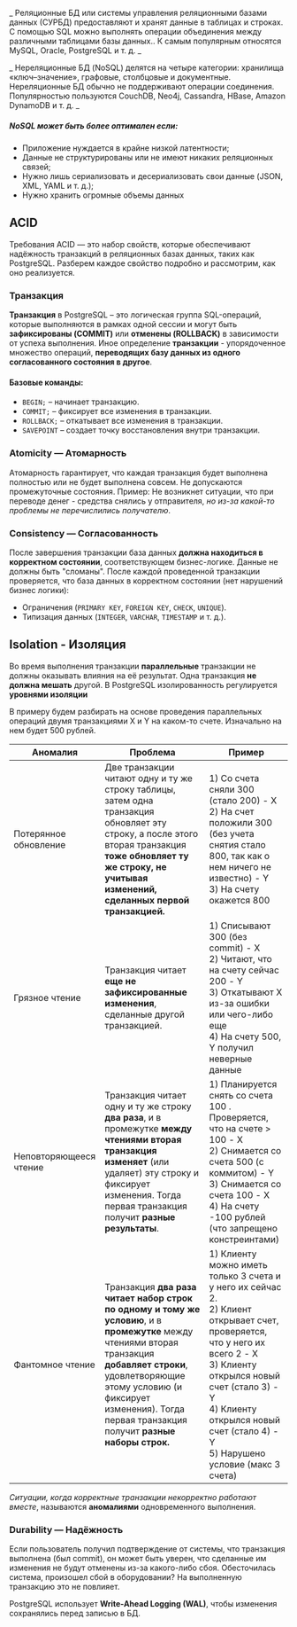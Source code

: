 
_ Реляционные БД или системы управления реляционными базами данных (СУРБД) предоставляют и хранят данные в таблицах и строках. С помощью SQL можно выполнять операции объединения между различными таблицами базы данных.. К самым популярным относятся MySQL, Oracle, PostgreSQL и т. д. _

_ Нереляционные БД (NoSQL) делятся на четыре категории: хранилища «ключ–значение», графовые, столбцовые и документные. Нереляционные БД обычно не поддерживают операции соединения. Популярностью пользуются CouchDB, Neo4j, Cassandra, HBase, Amazon DynamoDB и т. д. _
##### NoSQL может быть более оптимален если:
* Приложение нуждается в крайне низкой латентности; 
* Данные не структурированы или не имеют никаких реляционных связей;
* Нужно лишь сериализовать и десериализовать свои данные (JSON, XML, YAML и т. д.);
* Нужно хранить огромные объемы данных


## ACID
Требования ACID — это набор свойств, которые обеспечивают надёжность транзакций в реляционных базах данных, таких как PostgreSQL. Разберем каждое свойство подробно и рассмотрим, как оно реализуется.
### Транзакция
**Транзакция** в PostgreSQL – это логическая группа SQL-операций, которые выполняются в рамках одной сессии и могут быть **зафиксированы (COMMIT)** или **отменены (ROLLBACK)** в зависимости от успеха выполнения.
Иное определение __транзакции__ - упорядоченное множество операций, **переводящих базу данных из одного согласованного состояния в другое**.
#### Базовые команды:

- `BEGIN;` – начинает транзакцию.
- `COMMIT;` – фиксирует все изменения в транзакции.
- `ROLLBACK;` – откатывает все изменения в транзакции.
- `SAVEPOINT` – создает точку восстановления внутри транзакции.

### Atomicity — Атомарность
Атомарность гарантирует, что каждая транзакция будет выполнена полностью или не будет выполнена совсем. Не допускаются промежуточные состояния.
Пример:
Не возникнет ситуации, что при переводе денег - средства снялись у отправителя, _но из-за какой-то проблемы не перечислились получателю_.

### Consistency — Согласованность
После завершения транзакции база данных **должна находиться в корректном состоянии**, соответствующем бизнес-логике. Данные не должны быть "сломаны".
После каждой проведенной транзакции проверяется, что база данных в корректном состоянии (нет нарушений бизнес логики):
- Ограничения (`PRIMARY KEY`, `FOREIGN KEY`, `CHECK`, `UNIQUE`).
- Типизация данных (`INTEGER`, `VARCHAR`, `TIMESTAMP` и т. д.).

## Isolation - Изоляция
Во время выполнения транзакции __параллельные__ транзакции не должны оказывать влияния на её результат.
Одна транзакция **не должна мешать** другой. В PostgreSQL изолированность регулируется **уровнями изоляции**

В примеру будем разбирать на основе проведения параллельных операций двумя транзакциями X и Y на каком-то счете. Изначально на нем будет 500 рублей.

| Аномалия               | Проблема                                                                                                                                                                                                                                                          | Пример                                                                                                                                                                                                                                                                |
| ---------------------- | ----------------------------------------------------------------------------------------------------------------------------------------------------------------------------------------------------------------------------------------------------------------- | --------------------------------------------------------------------------------------------------------------------------------------------------------------------------------------------------------------------------------------------------------------------- |
| Потерянное обновление  | Две транзакции читают одну и ту же строку таблицы, затем одна транзакция обновляет эту строку, а после этого вторая транзакция __тоже обновляет ту же строку, не учитывая изменений, сделанных первой транзакцией.__                                              | 1) Со счета сняли 300 (стало 200) - X<br>2) На счет положили 300 (без учета снятия стало 800, так как о нем ничего не известно) - Y<br>3) На счету окажется 800                                                                                                       |
| Грязное чтение         | Транзакция читает __еще не зафиксированные изменения__, сделанные другой транзакцией.                                                                                                                                                                             | 1) Списывают 300 (без commit) - X<br>2) Читают, что на счету сейчас 200 - Y<br>3) Откатывают X из-за ошибки или чего-либо еще<br>4) На счету 500, Y получил неверные данные                                                                                           |
| Неповторяющееся чтение | Транзакция читает одну и ту же строку __два раза__, и в промежутке __между чтениями вторая транзакция изменяет__ (или удаляет) эту строку и фиксирует изменения. Тогда первая транзакция получит __разные результаты__.                                           | 1) Планируется снять со счета 100 . Проверяется, что на счете > 100 - X<br>2) Снимается со счета 500 (с коммитом) - Y<br>3) Снимается со счета 100 - X<br>4) На счету -100 рублей (что запрещено констреинтами)                                                       |
| Фантомное чтение       | Транзакция __два раза читает набор строк по одному и тому же условию__, и в __промежутке__ между чтениями вторая транзакция __добавляет строки__, удовлетворяющие этому условию (и фиксирует изменения). Тогда первая транзакция получит __разные наборы строк.__ | 1) Клиенту можно иметь только 3 счета и у него их сейчас 2.<br>2) Клиент открывает счет, проверяется, что у него их всего 2 - X<br>3) Клиенту открылся новый счет (стало 3) - Y<br>4) Клиенту открылся новый счет (стало 4) - Y<br>5) Нарушено условие (макс 3 счета) |

_Ситуации, когда корректные транзакции некорректно работают вместе_, называются __аномалиями__ одновременного выполнения.
### Durability — Надёжность
Если пользователь получил подтверждение от системы, что транзакция выполнена (был commit), он может быть уверен, что сделанные им изменения не будут отменены из-за какого-либо сбоя. Обесточилась система, произошел сбой в оборудовании? На выполненную транзакцию это не повлияет.

PostgreSQL использует **Write-Ahead Logging (WAL)**, чтобы изменения сохранялись перед записью в БД.